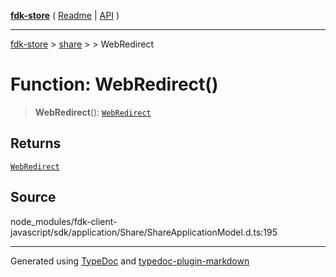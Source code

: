 [**fdk-store**](../../../README.md) ( [Readme](../../../README.md) \| [API](../../../API.md) )

---

[fdk-store](../../../API.md) > [share](../../README.md) > [<internal>](../README.md) > WebRedirect

# Function: WebRedirect()

> **WebRedirect**(): [`WebRedirect`](../type-aliases/type-alias.WebRedirect.md)

## Returns

[`WebRedirect`](../type-aliases/type-alias.WebRedirect.md)

## Source

node_modules/fdk-client-javascript/sdk/application/Share/ShareApplicationModel.d.ts:195

---

Generated using [TypeDoc](https://typedoc.org/) and [typedoc-plugin-markdown](https://www.npmjs.com/package/typedoc-plugin-markdown)
